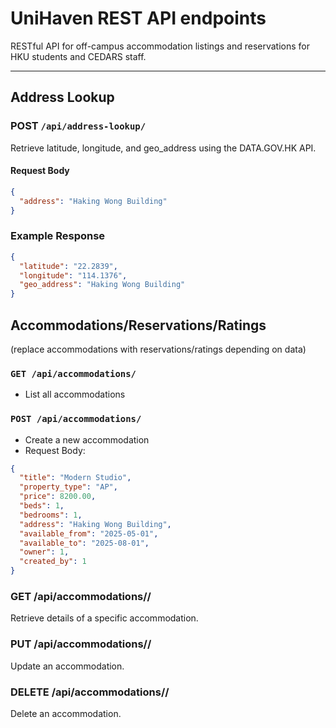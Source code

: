 # UniHaven REST API endpoints

RESTful API for off-campus accommodation listings and reservations for HKU students and CEDARS staff.

---

## Address Lookup

### POST `/api/address-lookup/`
Retrieve latitude, longitude, and geo_address using the DATA.GOV.HK API.

#### Request Body
```json
{
  "address": "Haking Wong Building"
}
```
### Example Response
```json
{
  "latitude": "22.2839",
  "longitude": "114.1376",
  "geo_address": "Haking Wong Building"
}
```
## Accommodations/Reservations/Ratings
(replace accommodations with reservations/ratings depending on data)

### `GET /api/accommodations/`
- List all accommodations

### `POST /api/accommodations/`
- Create a new accommodation
- Request Body:
```json
{
  "title": "Modern Studio",
  "property_type": "AP",
  "price": 8200.00,
  "beds": 1,
  "bedrooms": 1,
  "address": "Haking Wong Building",
  "available_from": "2025-05-01",
  "available_to": "2025-08-01",
  "owner": 1,
  "created_by": 1
}
```
### GET /api/accommodations/<id>/
Retrieve details of a specific accommodation.

### PUT /api/accommodations/<id>/
Update an accommodation.

### DELETE /api/accommodations/<id>/
Delete an accommodation.




